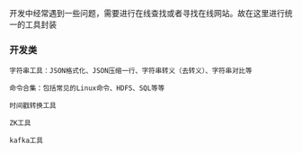 开发中经常遇到一些问题，需要进行在线查找或者寻找在线网站。故在这里进行统一的工具封装

### 开发类

```
字符串工具：JSON格式化、JSON压缩一行、字符串转义（去转义）、字符串对比等

命令合集：包括常见的Linux命令、HDFS、SQL等等

时间戳转换工具

ZK工具

kafka工具

```



